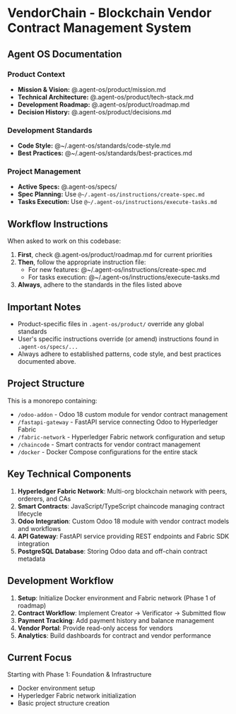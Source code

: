 # VendorChain - Blockchain Vendor Contract Management System

## Agent OS Documentation

### Product Context
- **Mission & Vision:** @.agent-os/product/mission.md
- **Technical Architecture:** @.agent-os/product/tech-stack.md
- **Development Roadmap:** @.agent-os/product/roadmap.md
- **Decision History:** @.agent-os/product/decisions.md

### Development Standards
- **Code Style:** @~/.agent-os/standards/code-style.md
- **Best Practices:** @~/.agent-os/standards/best-practices.md

### Project Management
- **Active Specs:** @.agent-os/specs/
- **Spec Planning:** Use `@~/.agent-os/instructions/create-spec.md`
- **Tasks Execution:** Use `@~/.agent-os/instructions/execute-tasks.md`

## Workflow Instructions

When asked to work on this codebase:

1. **First**, check @.agent-os/product/roadmap.md for current priorities
2. **Then**, follow the appropriate instruction file:
   - For new features: @~/.agent-os/instructions/create-spec.md
   - For tasks execution: @~/.agent-os/instructions/execute-tasks.md
3. **Always**, adhere to the standards in the files listed above

## Important Notes

- Product-specific files in `.agent-os/product/` override any global standards
- User's specific instructions override (or amend) instructions found in `.agent-os/specs/...`
- Always adhere to established patterns, code style, and best practices documented above.

## Project Structure

This is a monorepo containing:
- `/odoo-addon` - Odoo 18 custom module for vendor contract management
- `/fastapi-gateway` - FastAPI service connecting Odoo to Hyperledger Fabric
- `/fabric-network` - Hyperledger Fabric network configuration and setup
- `/chaincode` - Smart contracts for vendor contract management
- `/docker` - Docker Compose configurations for the entire stack

## Key Technical Components

1. **Hyperledger Fabric Network**: Multi-org blockchain network with peers, orderers, and CAs
2. **Smart Contracts**: JavaScript/TypeScript chaincode managing contract lifecycle
3. **Odoo Integration**: Custom Odoo 18 module with vendor contract models and workflows
4. **API Gateway**: FastAPI service providing REST endpoints and Fabric SDK integration
5. **PostgreSQL Database**: Storing Odoo data and off-chain contract metadata

## Development Workflow

1. **Setup**: Initialize Docker environment and Fabric network (Phase 1 of roadmap)
2. **Contract Workflow**: Implement Creator → Verificator → Submitted flow
3. **Payment Tracking**: Add payment history and balance management
4. **Vendor Portal**: Provide read-only access for vendors
5. **Analytics**: Build dashboards for contract and vendor performance

## Current Focus

Starting with Phase 1: Foundation & Infrastructure
- Docker environment setup
- Hyperledger Fabric network initialization
- Basic project structure creation